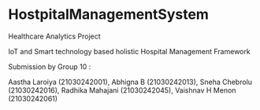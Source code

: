 # HostpitalManagementSystem
Healthcare Analytics Project 

IoT and Smart technology based holistic Hospital Management Framework

Submission by Group 10 :

Aastha Laroiya (21030242001),
Abhigna B (21030242013),
Sneha Chebrolu (21030242016),
Radhika Mahajani (21030242045),
Vaishnav H Menon (21030242061)

